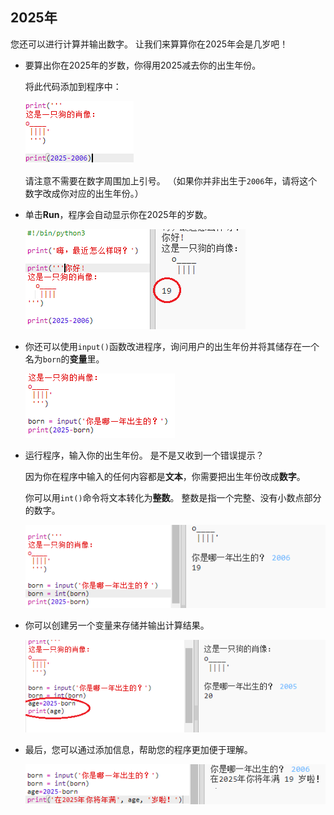 ## 2025年

您还可以进行计算并输出数字。 让我们来算算你在2025年会是几岁吧！

+ 要算出你在2025年的岁数，你得用2025减去你的出生年份。
    
    将此代码添加到程序中：
    
    ![截图](images/me-calc.png)
    
    请注意不需要在数字周围加上引号。 （如果你并非出生于`2006`年，请将这个数字改成你对应的出生年份。）

+ 单击**Run**，程序会自动显示你在2025年的岁数。
    
    ![截图](images/me-calc-run.png)

+ 你还可以使用`input()`函数改进程序，询问用户的出生年份并将其储存在一个名为`born`的**变量**里。
    
    ![截图](images/me-input.png)

+ 运行程序，输入你的出生年份。 是不是又收到一个错误提示？
    
    因为你在程序中输入的任何内容都是**文本**，你需要把出生年份改成**数字**。
    
    你可以用`int()`命令将文本转化为**整数**。 整数是指一个完整、没有小数点部分的数字。
    
    ![截图](images/me-input-test.png)

+ 你可以创建另一个变量来存储并输出计算结果。
    
    ![截图](images/me-result-variable.png)

+ 最后，您可以通过添加信息，帮助您的程序更加便于理解。
    
    ![截图](images/me-message.png)